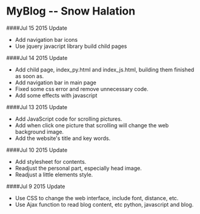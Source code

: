 # MyBlog -- Snow Halation

####Jul 15 2015 Update
* Add navigation bar icons
* Use jquery javacript library build child pages

####Jul 14 2015 Update
* Add child page, index_py.html and index_js.html, building them finished as soon as.
* Add navigation bar in main page
* Fixed some css error and remove unnecessary code.
* Add some effects with javascript

####Jul 13 2015 Update
* Add JavaScript code for scrolling pictures.
* Add when click one picture that scrolling will change the web background image.
* Add the website's title and key words.

####Jul 10 2015 Update
* Add stylesheet for contents.
* Readjust the personal part, especially head image.
* Readjust a little elements style.

####Jul 9 2015 Update
* Use CSS to change the web interface, include font, distance, etc.
* Use Ajax function to read blog content, etc python, javascript and blog.
